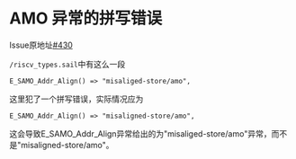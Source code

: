 # AMO 异常的拼写错误

Issue原地址[#430](https://github.com/riscv/sail-riscv/issues/430)

`/riscv_types.sail`中有这么一段

```
E_SAMO_Addr_Align() => "misaliged-store/amo",
```

这里犯了一个拼写错误，实际情况应为

```
E_SAMO_Addr_Align() => "misaligned-store/amo",
```

这会导致E_SAMO_Addr_Align异常给出的为"misaliged-store/amo"异常，而不是"misaligned-store/amo"。

